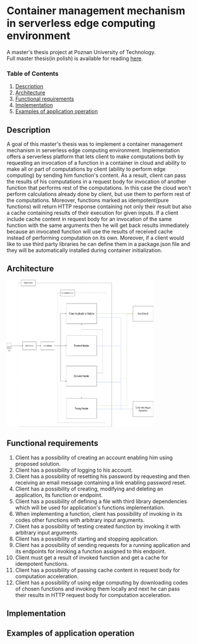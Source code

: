 # Container management mechanism in serverless edge computing environment
A master's thesis project at Poznan University of Technology.  
Full master thesis(in polish) is available for reading [here](masters_thesis_in_polish.pdf).

### Table of Contents
1. [Description](#description)
2. [Architecture](#architecture)
3. [Functional requirements](#functional-requirements)
4. [Implementation](#implementation)
5. [Examples of application operation](#examples-of-application-operation)


## Description
A goal of this master's thesis was to implement a container management mechanism in serverless edge computing 
environment. Implementation offers a serverless platform that lets client to make computations both by requesting 
an invocation of a function in a container in cloud and ability to make all or part of computations by 
client (ability to perform edge computing) by sending him function's content. As a result, client can pass the results
of his computations in a request body for invocation of another function that performs rest of the computations. In this 
case the cloud won't perform calculations already done by client, but use them to perform rest of the computations. 
Moreover, functions marked as idempotent(pure functions) will return HTTP response containing not only their result but
also a cache containing results of their execution for given inputs. If a client include cache content in request body for
an invocation of the same function with the same arguments then he will get back results immediately because an invocated
function will use the results of received cache instead of performing computation on its own. Moreover, if a client
would like to use third party libraries he can define them in a package.json file and they will be automatically installed
during container initialization.

## Architecture
<img src="./figures/architecture.png" width=400 height=400 alt="cos">

<!---
![Alt text](figures/architecture.png)
-->

## Functional requirements
1. Client has a possibility of creating an account enabling him using proposed solution.
2. Client has a possibility of logging to his account.
3. Client has a possibility of resetting his password by requesting and then receiving an email message containing
a link enabling password reset.
4. Client has a possibility of creating, modifying and deleting an application, its function or endpoint.
5. Client has a possibility of defining a file with third library dependencies which will be used for application's 
functions implementation.
6. When implementing a function, client has possibility of invoking in its codes other functions with arbitrary input 
arguments.
7. Client has a possibility of testing created function by invoking it with arbitrary input arguments.
8. Client has a possibility of starting and stopping application.
9. Client has a possibility of sending requests for a running application and its endpoints for invoking a function 
assigned to this endpoint.
10. Client must get a result of invoked function and get a cache for idempotent functions.
11. Client has a possibility of passing cache content in request body for computation acceleration.
12. Client has a possibility of using edge computing by downloading codes of chosen functions and invoking them locally
and next he can pass their results in HTTP request body for computation acceleration.


## Implementation 

## Examples of application operation
